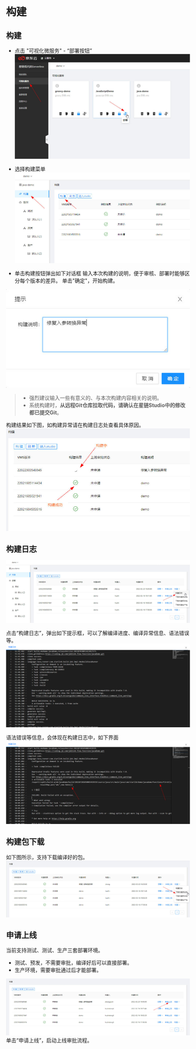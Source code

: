 # 构建

## 构建

* 点击 "可视化微服务"  - “部署按钮”
  ![build.jpg](../../../../../image/Starlink/build/build.jpg)
  
  
  
* 选择构建菜单
  ![build-menu](../../../../../image/Starlink/build/build-menu.jpg)
  
  
  
* 单击构建按钮弹出如下对话框
  输入本次构建的说明，便于审核、部署时能够区分每个版本的差异。
  单击"确定"，开始构建。

![build-desc](../../../../../image/Starlink/build/build-desc.jpg)

  > - 强烈建议输入一些有意义的、与本次构建内容相关的说明。
  > - 系统构建时，**从远程Git仓库拉取代码，请确认在星链Studio中的修改都已提交Git**。
  >

  

  构建结果如下图，如构建异常请在构建日志处查看具体原因。
  ![build-desc](../../../../../image/Starlink/build/build-building.jpg)



## 构建日志

![build-log](../../../../../image/Starlink/build/build-log.jpg)





点击“构建日志”，弹出如下提示框，可以了解编译进度、编译异常信息、语法错误等。
![build-log-info](../../../../../image/Starlink/build/build-log-info.png)





语法错误等信息，会体现在构建日志中，如下界面
![build-log-error](../../../../../image/Starlink/build/build-log-error.png)





## 构建包下载

如下图所示，支持下载编译好的包。
![build-log-error](../../../../../image/Starlink/build/build-download.jpg)



## 申请上线

当前支持测试、测试、生产三套部署环境。

-   测试、预发，不需要审批，编译好后可以直接部署。
-   生产环境，需要审批通过后才能部署。



![build-apply](../../../../../image/Starlink/build/build-apply.jpg)
单击“申请上线”，启动上线审批流程。